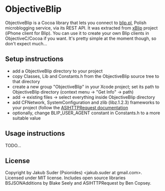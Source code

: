 # ObjectiveBlip

ObjectiveBlip is a Cocoa library that lets you connect to [blip.pl](http://blip.pl), Polish microblogging service,
via its REST API. It was extracted from [xBlip](http://github.com/psionides/xblip) project (iPhone client for Blip).
You can use it to create your own Blip clients in ObjectiveC/Cocoa if you want. It's pretty simple at the moment though,
so don't expect much...

## Setup instructions

* add a ObjectiveBlip directory to your project
* copy Classes, Lib and Constants.h from the ObjectiveBlip source tree to that directory
* create a new group "ObjectiveBlip" in your Xcode project; set its path to ObjectiveBlip directory (context menu -> "Get Info" -> path)
* add -> existing files -> select everything inside ObjectiveBlip directory
* add CFNetwork, SystemConfiguration and zlib (libz.1.2.3) frameworks to your project (follow the [ASIHTTPRequest documentation](http://allseeing-i.com/ASIHTTPRequest/Setup-instructions)
* optionally, change BLIP\_USER\_AGENT constant in Constants.h to a more suitable value

## Usage instructions

TODO...

## License

Copyright by Jakub Suder (Psionides) <jakub.suder at gmail.com>. Licensed under MIT license.
Includes open source libraries BSJSONAdditions by Blake Seely and ASIHTTPRequest by Ben Copsey.

